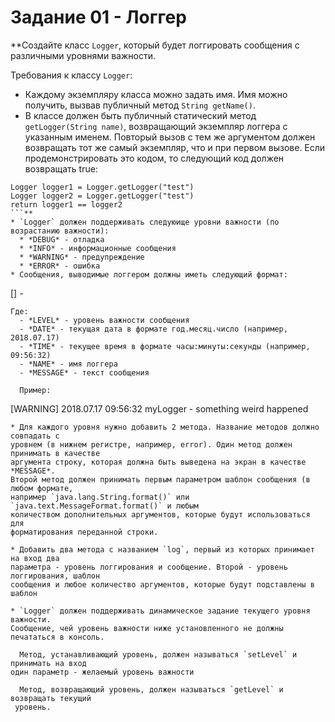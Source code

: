 # Задание 01 - Логгер

**Создайте класс `Logger`, который будет логгировать сообщения с различными уровнями важности.

Требования к классу `Logger`:
* Каждому экземпляру класса можно задать имя.
Имя можно получить, вызвав публичный метод `String getName()`.
* В классе должен быть публичный статический метод `getLogger(String name)`,
возвращающий экземпляр логгера с указанным именем. 
Повторый вызов с тем же аргументом должен возвращать тот же самый экземпляр, 
что и при первом вызове. Если продемонстрировать это кодом, то следующий код 
должен возвращать true:
```
Logger logger1 = Logger.getLogger("test")
Logger logger2 = Logger.getLogger("test")
return logger1 == logger2
```**
* `Logger` должен поддерживать следуюище уровни важности (по возрастанию важности):
  * *DEBUG* - отладка
  * *INFO* - информационные сообщения
  * *WARNING* - предупреждение
  * *ERROR* - ошибка
* Сообщения, выводимые логгером должны иметь следующий формат:
```
[<LEVEL>] <DATE> <TIME> <NAME> - <MESSAGE>
```
Где:
  - *LEVEL* - уровень важности сообщения
  - *DATE* - текущая дата в формате год.месяц.число (например, 2018.07.17)
  - *TIME* - текущее время в формате часы:минуты:секунды (например, 09:56:32)
  - *NAME* - имя логгера
  - *MESSAGE* - текст сообщения

  Пример:
```
[WARNING] 2018.07.17 09:56:32 myLogger - something weird happened
```
* Для каждого уровня нужно добавить 2 метода. Название методов должно совпадать с 
уровнем (в нижнем регистре, например, error). Один метод должен принимать в качестве
аргумента строку, которая должна быть выведена на экран в качестве *MESSAGE*. 
Второй метод должен принимать первым параметром шаблон сообщения (в любом формате,
например `java.lang.String.format()` или `java.text.MessageFormat.format()` и любым
количеством дополнительных аргументов, которые будут использоваться для 
форматирования переданной строки.

* Добавить два метода с названием `log`, первый из которых принимает на вход два 
параметра - уровень логгирования и сообщение. Второй - уровень логгирования, шаблон 
сообщения и любое количество аргументов, которые будут подставлены в шаблон

* `Logger` должен поддерживать динамическое задание текущего уровня важности. 
Сообщение, чей уровень важности ниже установленного не должны печататься в консоль.

  Метод, устанавливающий уровень, должен называться `setLevel` и принимать на вход 
один параметр - желаемый уровень важности

  Метод, возвращающий уровень, должен называться `getLevel` и возвращать текущий 
 уровень.
